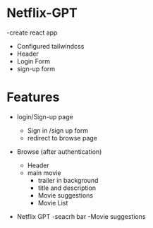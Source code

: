 # Netflix-GPT

-create react app

- Configured tailwindcss
- Header
- Login Form
- sign-up form

# Features

- login/Sign-up page

  - Sign in /sign up form
  - redirect to browse page

- Browse (after authentication)

  - Header
  - main movie
    - trailer in background
    - title and description
    - Movie suggestions
    - Movie List

- Netflix GPT
  -seacrh bar
  -Movie suggestions
